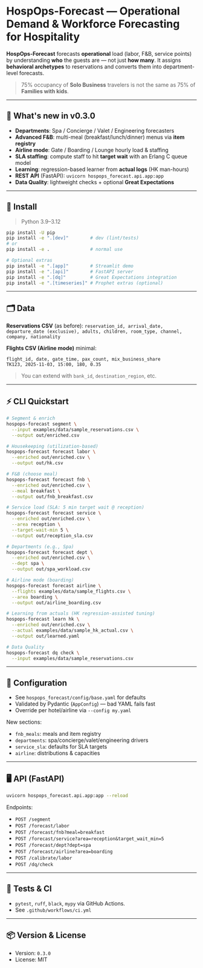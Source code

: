 # HospOps-Forecast — Operational Demand & Workforce Forecasting for Hospitality

**HospOps-Forecast** forecasts **operational** load (labor, F&B, service points) by
understanding **who** the guests are — not just **how many**. It assigns **behavioral archetypes**
to reservations and converts them into department-level forecasts.

> 75% occupancy of **Solo Business** travelers is not the same as 75% of **Families with kids**.

---

## 🚀 What's new in v0.3.0

- **Departments**: Spa / Concierge / Valet / Engineering forecasters
- **Advanced F&B**: multi-meal (breakfast/lunch/dinner) menus via **item registry**
- **Airline mode**: Gate / Boarding / Lounge hourly load & staffing
- **SLA staffing**: compute staff to hit **target wait** with an Erlang C queue model
- **Learning**: regression-based learner from **actual logs** (HK man-hours)
- **REST API** (FastAPI): `uvicorn hospops_forecast.api.app:app`
- **Data Quality**: lightweight checks + optional **Great Expectations**

---

## 🧱 Install

> Python 3.9–3.12

```bash
pip install -U pip
pip install -e ".[dev]"        # dev (lint/tests)
# or
pip install -e .               # normal use

# Optional extras
pip install -e ".[app]"        # Streamlit demo
pip install -e ".[api]"        # FastAPI server
pip install -e ".[dq]"         # Great Expectations integration
pip install -e ".[timeseries]" # Prophet extras (optional)
```

---

## 🗂️ Data

**Reservations CSV** (as before): `reservation_id, arrival_date, departure_date (exclusive), adults, children, room_type, channel, company, nationality`

**Flights CSV (Airline mode)** minimal:
```
flight_id, date, gate_time, pax_count, mix_business_share
TK123, 2025-11-03, 15:00, 180, 0.35
```
> You can extend with `bank_id`, `destination_region`, etc.

---

## ⚡ CLI Quickstart

```bash
# Segment & enrich
hospops-forecast segment \
  --input examples/data/sample_reservations.csv \
  --output out/enriched.csv

# Housekeeping (utilization-based)
hospops-forecast forecast labor \
  --enriched out/enriched.csv \
  --output out/hk.csv

# F&B (choose meal)
hospops-forecast forecast fnb \
  --enriched out/enriched.csv \
  --meal breakfast \
  --output out/fnb_breakfast.csv

# Service load (SLA: 5 min target wait @ reception)
hospops-forecast forecast service \
  --enriched out/enriched.csv \
  --area reception \
  --target-wait-min 5 \
  --output out/reception_sla.csv

# Departments (e.g., Spa)
hospops-forecast forecast dept \
  --enriched out/enriched.csv \
  --dept spa \
  --output out/spa_workload.csv

# Airline mode (boarding)
hospops-forecast forecast airline \
  --flights examples/data/sample_flights.csv \
  --area boarding \
  --output out/airline_boarding.csv

# Learning from actuals (HK regression-assisted tuning)
hospops-forecast learn hk \
  --enriched out/enriched.csv \
  --actual examples/data/sample_hk_actual.csv \
  --output out/learned.yaml

# Data Quality
hospops-forecast dq check \
  --input examples/data/sample_reservations.csv
```

---

## 📐 Configuration

- See `hospops_forecast/config/base.yaml` for defaults
- Validated by Pydantic (`AppConfig`) — bad YAML fails fast
- Override per hotel/airline via `--config my.yaml`

New sections:
- `fnb_meals`: meals and item registry
- `departments`: spa/concierge/valet/engineering drivers
- `service_sla`: defaults for SLA targets
- `airline`: distributions & capacities

---

## 🖥️ API (FastAPI)

```bash
uvicorn hospops_forecast.api.app:app --reload
```
Endpoints:
- `POST /segment`
- `POST /forecast/labor`
- `POST /forecast/fnb?meal=breakfast`
- `POST /forecast/service?area=reception&target_wait_min=5`
- `POST /forecast/dept?dept=spa`
- `POST /forecast/airline?area=boarding`
- `POST /calibrate/labor`
- `POST /dq/check`

---

## 🧪 Tests & CI

- `pytest`, `ruff`, `black`, `mypy` via GitHub Actions.
- See `.github/workflows/ci.yml`

---

## 📦 Version & License
- Version: `0.3.0`
- License: MIT
